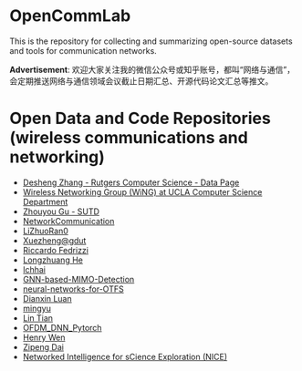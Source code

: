# OpenCommLab
This is the repository for collecting and summarizing open-source datasets and tools for communication networks.

**Advertisement**: 欢迎大家关注我的微信公众号或知乎账号，都叫“网络与通信”，会定期推送网络与通信领域会议截止日期汇总、开源代码论文汇总等推文。


# Open Data and Code Repositories (wireless communications and networking)
* [Desheng Zhang - Rutgers Computer Science - Data Page](https://people.cs.rutgers.edu/~dz220/Data.html)
* [Wireless Networking Group (WiNG) at UCLA Computer Science Department](http://metro.cs.ucla.edu/index.html)
* [Zhouyou Gu - SUTD](https://github.com/zhouyou-gu)
* [NetworkCommunication](https://github.com/NetworkCommunication)
* [LiZhuoRan0](https://github.com/LiZhuoRan0)
* [Xuezheng@gdut](https://github.com/Xuezhenggdut)
* [Riccardo Fedrizzi](https://github.com/RiccardoFedrizzi)
* [Longzhuang He](https://github.com/hlz1992)
* [lchhai](https://github.com/lchhai)
* [GNN-based-MIMO-Detection](https://github.com/GNN-based-MIMO-Detection)
* [neural-networks-for-OTFS](https://github.com/sunshine-gy/neural-networks-for-OTFS)
* [Dianxin Luan](https://github.com/dianixn)
* [mingyu](https://github.com/mingyuyng)
* [Lin Tian](https://github.com/TianLin0509)
* [OFDM_DNN_Pytorch](https://github.com/lchhai/OFDM_DNN_Pytorch)
* [Henry Wen](https://github.com/wenh81)
* [Zipeng Dai](https://github.com/superboySB)
* [Networked Intelligence for sCience Exploration (NICE)](https://github.com/zjunice)
